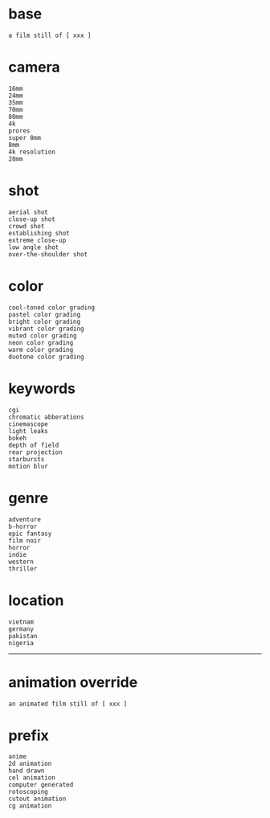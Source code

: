 # base

	a film still of [ xxx ]

# camera

	16mm
	24mm
	35mm
	70mm
	80mm
	4k
	prores
	super 8mm
	8mm
	4k resolution
	28mm

# shot

	aerial shot
	close-up shot
	crowd shot
	establishing shot
	extreme close-up
	low angle shot
	over-the-shoulder shot

# color

	cool-toned color grading
	pastel color grading
	bright color grading
	vibrant color grading
	muted color grading
	neon color grading
	warm color grading
	duotone color grading

# keywords

	cgi
	chromatic abberations
	cinemascope
	light leaks
	bokeh
	depth of field
	rear projection
	starbursts
	motion blur

# genre

	adventure
	b-horror
	epic fantasy
	film noir
	horror
	indie
	western
	thriller

# location

	vietnam
	germany
	pakistan
	nigeria

---

# animation override

	an animated film still of [ xxx ]

# prefix

	anime
	2d animation
	hand drawn
	cel animation
	computer generated
	rotoscoping
	cutout animation
	cg animation
